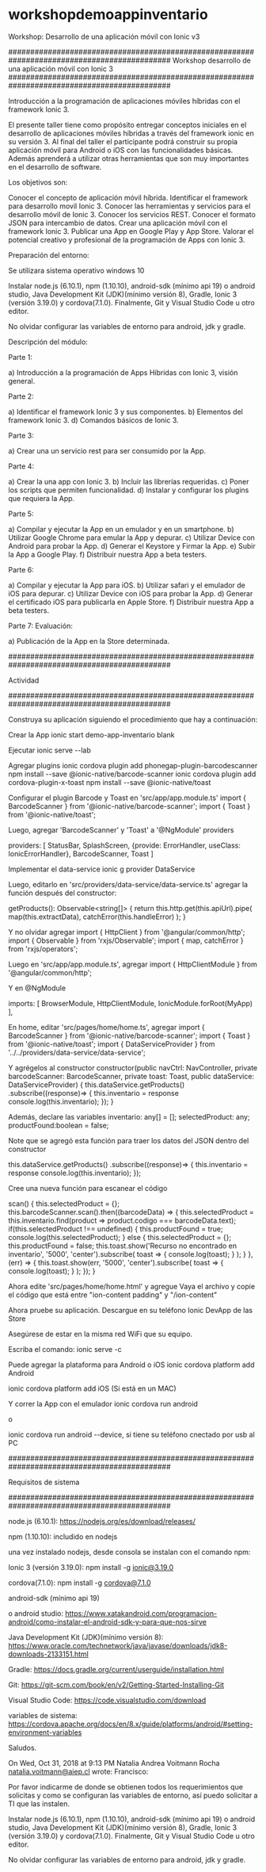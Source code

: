 # workshopdemoappinventario
Workshop: Desarrollo de una aplicación móvil con Ionic v3

############################################################################################# Workshop desarrollo de una aplicación móvil con Ionic 3 #############################################################################################

Introducción a la programación de aplicaciones móviles híbridas con el framework Ionic 3.

El presente taller tiene como propósito entregar conceptos iniciales en el desarrollo de aplicaciones móviles híbridas a través del framework ionic en su versión 3. Al final del taller el participante podrá construir su propia aplicación móvil para Android o iOS con las funcionalidades básicas. Además aprenderá a utilizar otras herramientas que son muy importantes en el desarrollo de software.

Los objetivos son:

Conocer el concepto de aplicación móvil híbrida. Identificar el framework para desarrollo movil Ionic 3. Conocer las herramientas y servicios para el desarrollo móvil de Ionic 3. Conocer los servicios REST. Conocer el formato JSON para intercambio de datos. Crear una aplicación móvil con el framework Ionic 3. Publicar una App en Google Play y App Store. Valorar el potencial creativo y profesional de la programación de Apps con Ionic 3.

Preparación del entorno:

Se utilizara sistema operativo windows 10

Instalar node.js (6.10.1), npm (1.10.10), android-sdk (mínimo api 19) o android studio, Java Development Kit (JDK)(mínimo versión 8), Gradle, Ionic 3 (versión 3.19.0) y cordova(7.1.0). Finalmente, Git y Visual Studio Code u otro editor.

No olvidar configurar las variables de entorno para android, jdk y gradle.

Descripción del módulo:

Parte 1:

a) Introducción a la programación de Apps Híbridas con Ionic 3, visión general.

Parte 2:

a) Identificar el framework Ionic 3 y sus componentes. b) Elementos del framework Ionic 3. d) Comandos básicos de Ionic 3.

Parte 3:

a) Crear una un servicio rest para ser consumido por la App.

Parte 4:

a) Crear la una app con Ionic 3. b) Incluir las librerías requeridas. c) Poner los scripts que permiten funcionalidad. d) Instalar y configurar los plugins que requiera la App.

Parte 5:

a) Compilar y ejecutar la App en un emulador y en un smartphone. b) Utilizar Google Chrome para emular la App y depurar. c) Utilizar Device con Android para probar la App. d) Generar el Keystore y Firmar la App. e) Subir la App a Google Play. f) Distribuir nuestra App a beta testers.

Parte 6:

a) Compilar y ejecutar la App para iOS. b) Utilizar safari y el emulador de iOS para depurar. c) Utilizar Device con iOS para probar la App. d) Generar el certificado iOS para publicarla en Apple Store. f) Distribuir nuestra App a beta testers.

Parte 7: Evaluación:

a) Publicación de la App en la Store determinada.

#############################################################################################

Actividad

#############################################################################################

Construya su aplicación siguiendo el procedimiento que hay a continuación:

Crear la App
ionic start demo-app-inventario blank

Ejecutar
ionic serve --lab

Agregar plugins
ionic cordova plugin add phonegap-plugin-barcodescanner npm install --save @ionic-native/barcode-scanner ionic cordova plugin add cordova-plugin-x-toast npm install --save @ionic-native/toast

Configurar el plugin Barcode y Toast en 'src/app/app.module.ts'
import { BarcodeScanner } from '@ionic-native/barcode-scanner'; import { Toast } from '@ionic-native/toast';

Luego, agregar 'BarcodeScanner' y 'Toast' a '@NgModule' providers

providers: [ StatusBar, SplashScreen, {provide: ErrorHandler, useClass: IonicErrorHandler}, BarcodeScanner, Toast ]

Implementar el data-service
ionic g provider DataService

Luego, editarlo en 'src/providers/data-service/data-service.ts'
agregar la función después del constructor:

getProducts(): Observable<string[]> { return this.http.get(this.apiUrl).pipe( map(this.extractData), catchError(this.handleError) ); }

Y no olvidar agregar
import { HttpClient } from '@angular/common/http'; import { Observable } from 'rxjs/Observable'; import { map, catchError } from 'rxjs/operators';

Luego en 'src/app/app.module.ts', agregar
import { HttpClientModule } from '@angular/common/http';

Y en @NgModule

imports: [ BrowserModule, HttpClientModule, IonicModule.forRoot(MyApp) ],

En home, editar 'src/pages/home/home.ts', agregar
import { BarcodeScanner } from '@ionic-native/barcode-scanner'; import { Toast } from '@ionic-native/toast'; import { DataServiceProvider } from '../../providers/data-service/data-service';

Y agrégelos al constructor
constructor(public navCtrl: NavController, private barcodeScanner: BarcodeScanner, private toast: Toast, public dataService: DataServiceProvider) { this.dataService.getProducts() .subscribe((response)=> { this.inventario = response console.log(this.inventario); }); }

Además, declare las variables
inventario: any[] = []; selectedProduct: any; productFound:boolean = false;

Note que se agregó esta función para traer los datos del JSON dentro del constructor

this.dataService.getProducts() .subscribe((response)=> { this.inventario = response console.log(this.inventario); });

Cree una nueva función para escanear el código

scan() { this.selectedProduct = {}; this.barcodeScanner.scan().then((barcodeData) => { this.selectedProduct = this.inventario.find(product => product.codigo === barcodeData.text); if(this.selectedProduct !== undefined) { this.productFound = true; console.log(this.selectedProduct); } else { this.selectedProduct = {}; this.productFound = false; this.toast.show('Recurso no encontrado en inventario', '5000', 'center').subscribe( toast => { console.log(toast); } ); } }, (err) => { this.toast.show(err, '5000', 'center').subscribe( toast => { console.log(toast); } ); }); }

Ahora edite 'src/pages/home/home.html' y agregue
Vaya el archivo y copie el código que está entre "ion-content padding" y "/ion-content"

Ahora pruebe su aplicación.
Descargue en su teléfono Ionic DevApp de las Store

Asegúrese de estar en la misma red WiFi que su equipo.

Escriba el comando: ionic serve -c

Puede agregar la plataforma para Android o iOS
ionic cordova platform add Android

ionic cordova platform add iOS (Si está en un MAC)

Y correr la App con el emulador
ionic cordova run android

o

ionic cordova run android --device, si tiene su teléfono cnectado por usb al PC

#############################################################################################

Requisitos de sistema

#############################################################################################

node.js (6.10.1): https://nodejs.org/es/download/releases/

npm (1.10.10): includido en nodejs

una vez instalado nodejs, desde consola se instalan con el comando npm:

Ionic 3 (versión 3.19.0): npm install -g ionic@3.19.0

cordova(7.1.0): npm install -g cordova@7.1.0

android-sdk (mínimo api 19)

o android studio: https://www.xatakandroid.com/programacion-android/como-instalar-el-android-sdk-y-para-que-nos-sirve

Java Development Kit (JDK)(mínimo versión 8): https://www.oracle.com/technetwork/java/javase/downloads/jdk8-downloads-2133151.html

Gradle: https://docs.gradle.org/current/userguide/installation.html

Git: https://git-scm.com/book/en/v2/Getting-Started-Installing-Git

Visual Studio Code: https://code.visualstudio.com/download

variables de sistema: https://cordova.apache.org/docs/en/8.x/guide/platforms/android/#setting-environment-variables

Saludos.

On Wed, Oct 31, 2018 at 9:13 PM Natalia Andrea Voitmann Rocha natalia.voitmann@aiep.cl wrote: Francisco:

Por favor indicarme de donde se obtienen todos los requerimientos que solicitas y como se configuran las variables de entorno, así puedo solicitar a TI que las instalen.

Instalar node.js (6.10.1), npm (1.10.10), android-sdk (mínimo api 19) o android studio, Java Development Kit (JDK)(mínimo versión 8), Gradle, Ionic 3 (versión 3.19.0) y cordova(7.1.0). Finalmente, Git y Visual Studio Code u otro editor.

No olvidar configurar las variables de entorno para android, jdk y gradle.
